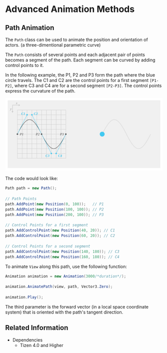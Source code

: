 # Advanced Animation Methods

## Path Animation

The `Path` class can be used to animate the position and orientation of actors. (a three-dimentional parametric curve)

The `Path` consists of several points and each adjacent pair of points becomes a segment of the path. Each segment can be curved by adding control points to it.

In the following example, the P1, P2 and P3 form the path where the blue circle travels. The C1 and C2 are the control points for a first segment `[P1-P2]`, where C3 and C4 are for a second segment `[P2-P3]`. The control points express the curvature of the path.

<div style="text-align:center;width:100%;"><img src="./media/path.svg" /></div>

The code would look like:

```csharp
Path path = new Path();

// Path Points
path.AddPoint(new Position(0, 100));   // P1
path.AddPoint(new Position(100, 100)); // P2
path.AddPoint(new Position(200, 100)); // P3

// Control Points for a first segment
path.AddControlPoint(new Position(40, 20)); // C1
path.AddControlPoint(new Position(60, 20)); // C2

// Control Points for a second segment
path.AddControlPoint(new Position(140, 180)); // C3
path.AddControlPoint(new Position(160, 180)); // C4
```

To animate `View` along this path, use the following function:

```csharp
Animation animation = new Animation(3000/*duration*/);

animation.AnimatePath(view, path, Vector3.Zero);

animation.Play();
```

The third parameter is the forward vector (in a local space coordinate system) that is oriented with the path's tangent direction.

## Related Information
- Dependencies
  -   Tizen 4.0 and Higher
